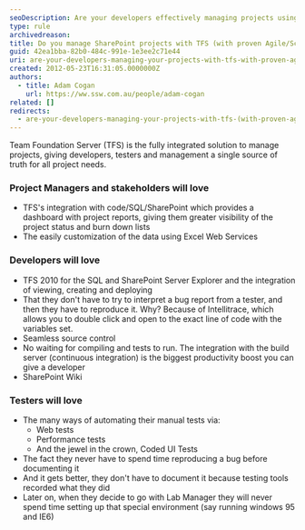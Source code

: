 ```yaml
---
seoDescription: Are your developers effectively managing projects using TFS with proven Agile/Scrum and ALM strategies?
type: rule
archivedreason:
title: Do you manage SharePoint projects with TFS (with proven Agile/Scrum and ALM Strategies)?
guid: 42ea1bba-82b0-484c-991e-1e3ee2c71e44
uri: are-your-developers-managing-your-projects-with-tfs-with-proven-agile-scrum-and-alm-strategies
created: 2012-05-23T16:31:05.0000000Z
authors:
  - title: Adam Cogan
    url: https://ww.ssw.com.au/people/adam-cogan
related: []
redirects:
  - are-your-developers-managing-your-projects-with-tfs-(with-proven-agile-scrum-and-alm-strategies)
---
```


Team Foundation Server (TFS) is the fully integrated solution to manage projects, giving developers, testers and management a single source of truth for all project needs.

<!--endintro-->

### Project Managers and stakeholders will love

- TFS's integration with code/SQL/SharePoint which provides a dashboard with project reports, giving them greater visibility of the project status and burn down lists
- The easily customization of the data using Excel Web Services

### Developers will love

- TFS 2010 for the SQL and SharePoint Server Explorer and the integration of viewing, creating and deploying
- That they don't have to try to interpret a bug report from a tester, and then they have to reproduce it. Why? Because of Intellitrace, which allows you to double click and open to the exact line of code with the variables set.
- Seamless source control
- No waiting for compiling and tests to run. The integration with the build server (continuous integration) is the biggest productivity boost you can give a developer
- SharePoint Wiki

### Testers will love

- The many ways of automating their manual tests via:
  - Web tests
  - Performance tests
  - And the jewel in the crown, Coded UI Tests
- The fact they never have to spend time reproducing a bug before documenting it
- And it gets better, they don't have to document it because testing tools recorded what they did
- Later on, when they decide to go with Lab Manager they will never spend time setting up that special environment (say running windows 95 and IE6)
